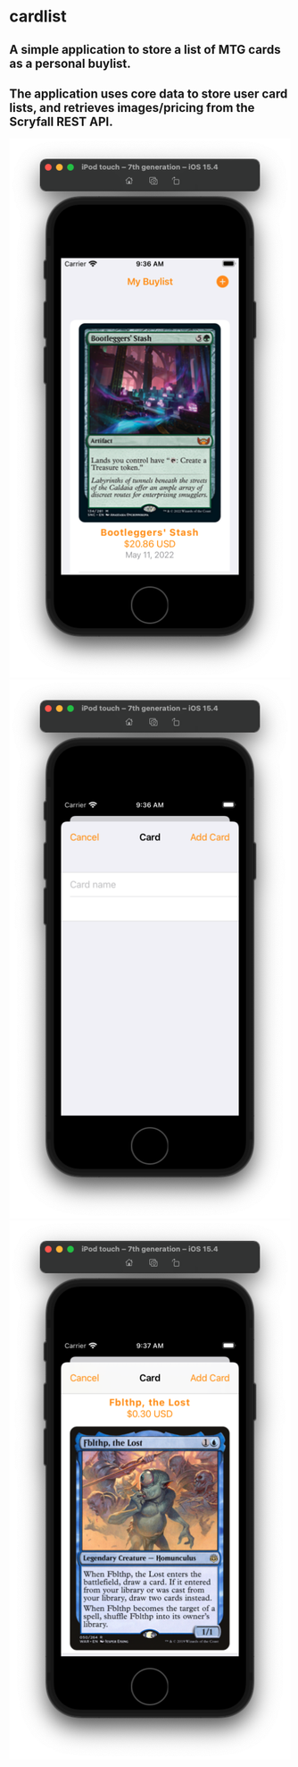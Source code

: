 # cardlist
## A simple application to store a list of MTG cards as a personal buylist.
## The application uses core data to store user card lists, and retrieves images/pricing from the Scryfall REST API.

![Alt text](/Screenshots/screenshot1.png?raw=true "Optional Title")
![Alt text](/Screenshots/screenshot2.png?raw=true "Optional Title")
![Alt text](/Screenshots/screenshot3.png?raw=true "Optional Title")

